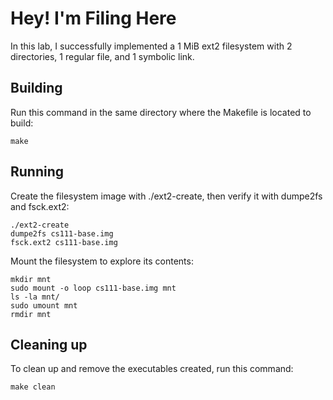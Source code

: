 # Hey! I'm Filing Here

In this lab, I successfully implemented a 1 MiB ext2 filesystem with 2 directories, 1 regular file, and 1 symbolic link.

## Building
Run this command in the same directory where the Makefile is located to build:
```shell
make
```

## Running
Create the filesystem image with ./ext2-create, then verify it with dumpe2fs and fsck.ext2:
```shell
./ext2-create
dumpe2fs cs111-base.img
fsck.ext2 cs111-base.img
```
Mount the filesystem to explore its contents:
```shell
mkdir mnt
sudo mount -o loop cs111-base.img mnt
ls -la mnt/
sudo umount mnt
rmdir mnt
```

## Cleaning up
To clean up and remove the executables created, run this command:
```shell
make clean
```
